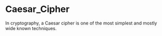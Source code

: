 # Caesar_Cipher
In cryptography, a Caesar cipher is one of the most simplest and mostly wide known techniques.  
